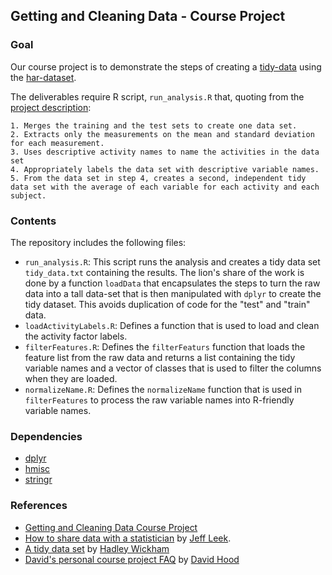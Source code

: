 ## Getting and Cleaning Data - Course Project

### Goal

Our course project is to demonstrate the steps of creating a [tidy-data] using the [har-dataset]. 

[har-dataset]: https://d396qusza40orc.cloudfront.net/getdata%2Fprojectfiles%2FUCI%20HAR%20Dataset.zip
               "Human Activity Recognition Using Smartphones Dataset"
[tidy-data]: http://vita.had.co.nz/papers/tidy-data.pdf
             "A Tidy Data Set"

The deliverables require R script, `run_analysis.R` that, quoting from the [project description][course-project]:

    1. Merges the training and the test sets to create one data set.
    2. Extracts only the measurements on the mean and standard deviation for each measurement. 
    3. Uses descriptive activity names to name the activities in the data set
    4. Appropriately labels the data set with descriptive variable names. 
    5. From the data set in step 4, creates a second, independent tidy data set with the average of each variable for each activity and each subject.

[course-project]: https://class.coursera.org/getdata-014/human_grading/view/courses/973501/assessments/3/submissions

### Contents

The repository includes the following files:

* `run_analysis.R`: This script runs the analysis and creates a tidy data set `tidy_data.txt` containing the results. The lion's share of the work is done by a function `loadData` that encapsulates the steps to turn the raw data into a tall data-set that is then manipulated with `dplyr` to create the tidy dataset. This avoids duplication of code for the "test" and "train" data. 
* `loadActivityLabels.R`: Defines a function that is used to load and clean the activity factor labels.
* `filterFeatures.R`: Defines the `filterFeaturs` function that loads the feature list from the raw data and returns a list containing the tidy variable names and a vector of classes that is used to filter the columns when they are loaded. 
* `normalizeName.R`: Defines the `normalizeName` function that is used in `filterFeatures` to process the raw variable names into R-friendly variable names.

### Dependencies

* [dplyr][]
* [hmisc][]
* [stringr][]

[dplyr]: http://cran.r-project.org/web/packages/dplyr/index.html      (`dplyr`)
[hmisc]: http://cran.r-project.org/web/packages/Hmisc/index.html      (`Hmisc`)
[stringr]: http://cran.r-project.org/web/packages/stringr/index.html  (`stringr`)

### References

* [Getting and Cleaning Data Course Project][course-project]
* [How to share data with a statistician](https://github.com/jtleek/datasharing/blob/master/README.md) by [Jeff Leek](http://jtleek.com).
* [A tidy data set][tidy-data] by [Hadley Wickham](http://had.co.nz/)
* [David's personal course project FAQ](https://class.coursera.org/getdata-014/forum/thread?thread_id=30) by [David Hood](https://class.coursera.org/getdata-014/forum/profile?user_id=134866)

